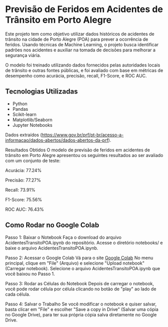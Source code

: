 # Previsão de Feridos em Acidentes de Trânsito em Porto Alegre

Este projeto tem como objetivo utilizar dados históricos de acidentes de trânsito na cidade de Porto Alegre (POA) para prever a ocorrência de feridos. Usando técnicas de Machine Learning, o projeto busca identificar padrões nos acidentes e auxiliar na tomada de decisões para melhorar a segurança viária.

O modelo foi treinado utilizando dados fornecidos pelas autoridades locais de trânsito e outras fontes públicas, e foi avaliado com base em métricas de desempenho como acurácia, precisão, recall, F1-Score, e ROC AUC.

## Tecnologias Utilizadas
- Python
- Pandas
- Scikit-learn
- Matplotlib/Seaborn
- Jupyter Notebooks
  
Dados extraídos (https://www.gov.br/prf/pt-br/acesso-a-informacao/dados-abertos/dados-abertos-da-prf).

Resultados Obtidos
O modelo de previsão de feridos em acidentes de trânsito em Porto Alegre apresentou os seguintes resultados ao ser avaliado com um conjunto de teste:

Acurácia: 77.24%

Precisão: 77.27%

Recall: 73.91%

F1-Score: 75.56%

ROC AUC: 76.43%



## Como Rodar no Google Colab
Passo 1: Baixar o Notebook
Faça o download do arquivo AcidentesTransitoPOA.ipynb do repositório.
Acesse o diretório notebooks/ e baixe o arquivo AcidentesTransitoPOA.ipynb.

Passo 2: Acessar o Google Colab
Vá para o site [Google Colab](https://colab.research.google.com)
No menu principal, clique em "File" (Arquivo) e selecione "Upload notebook" (Carregar notebook).
Selecione o arquivo AcidentesTransitoPOA.ipynb que você baixou no Passo 1.

Passo 3: Rodar as Células do Notebook
Depois de carregar o notebook, você pode rodar célula por célula clicando no botão de "play" ao lado de cada célula.

Passo 4: Salvar o Trabalho
Se você modificar o notebook e quiser salvar, basta clicar em "File" e escolher "Save a copy in Drive" (Salvar uma cópia no Google Drive), para ter sua própria cópia salva diretamente no Google Drive.


